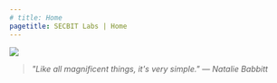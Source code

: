 ```yaml
---
# title: Home
pagetitle: SECBIT Labs | Home
---
```



![](https://i.loli.net/2020/02/11/8REcaz4IDVStK6h.jpg)

> *"Like all magnificent things, it's very simple." — Natalie Babbitt*

